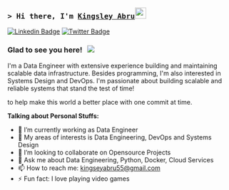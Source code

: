 ### <samp>&gt; Hi there, I'm <a href="https://gkassym.netlify.app" target="_blank">Kingsley Abru</a><img src="https://media.giphy.com/media/hvRJCLFzcasrR4ia7z/giphy.gif" width="25"> </samp>

[![Linkedin Badge](https://img.shields.io/badge/-LinkedIn-0e76a8?style=flat-square&logo=Linkedin&logoColor=white)](https://www.linkedin.com/in/kingsley-abru)
[![Twitter Badge](https://img.shields.io/badge/-Twitter-00acee?style=flat-square&logo=Twitter&logoColor=white)](https://twitter.com/kingsabru)

### Glad to see you here! &nbsp; ![](https://visitor-badge.glitch.me/badge?page_id=kingsabru.kingsabru) 

I'm a Data Engineer with extensive experience building and maintaining scalable data infrastructure. Besides programming, I'm also interested in Systems Design and DevOps. I'm passionate about building scalable and reliable systems that stand the test of time!

to help make this world a better place with one commit at time. 

**Talking about Personal Stuffs:**
- 🔭 I’m currently working as Data Engineer 
- 🌱 My areas of interests is Data Engineering, DevOps and Systems Design
- 👯 I’m looking to collaborate on Opensource Projects
- 💬 Ask me about Data Engineering, Python, Docker, Cloud Services
- 📫 How to reach me: kingseyabru55@gmail.com
- ⚡ Fun fact: I love playing video games
</br> 
